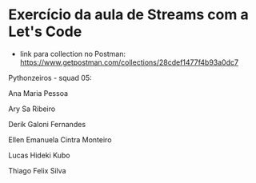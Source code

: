 # Exercício da aula de Streams com a Let's Code

* link para collection no Postman: https://www.getpostman.com/collections/28cdef1477f4b93a0dc7


Pythonzeiros - squad 05:


Ana Maria Pessoa

Ary Sa Ribeiro

Derik Galoni Fernandes

Ellen Emanuela Cintra Monteiro

Lucas Hideki Kubo

Thiago Felix Silva
